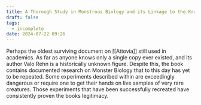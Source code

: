 ```yaml
---
title: A Thorough Study in Monstrous Biology and its Linkage to the Kraken
draft: false
tags:
  - incomplete
date: 2024-07-22 09:26
---
```

Perhaps the oldest surviving document on [[Attovia]] still used in academics. As far as anyone knows only a single copy ever existed, and its author Valo Rehn is a historically unknown figure. Despite this, the book contains documented research on Monster Biology that to this day has yet to be repeated. Some experiments described within are exceedingly dangerous or require one to get their hands on live samples of very rare creatures. Those experiments that have been successfully recreated have consistently proven the books legitimacy.